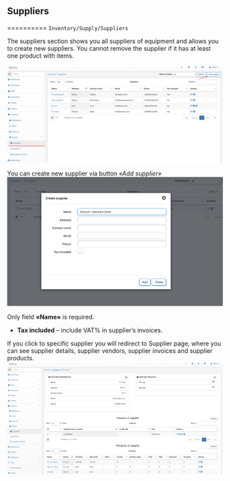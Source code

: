 ## Suppliers
==========
`Inventory/Supply/Suppliers`

The suppliers section shows you all suppliers of equipment and allows you to create new suppliers.
You cannot remove the supplier if it has at least one product with items.

![Suppliers](suppliers.png)

You can create new supplier via button *«Add supplier»*
![Add supplier](add_supplier.png)

Only field **«Name»** is required.
* **Tax included** – include VAT% in supplier’s invoices.

If you click to specific supplier you will redirect to Supplier page, where you can see supplier details, supplier vendors, supplier invoices and supplier products.
![Supplier page](supplier_page.png)   